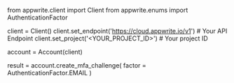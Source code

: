 from appwrite.client import Client
from appwrite.enums import AuthenticationFactor

client = Client()
client.set_endpoint('https://cloud.appwrite.io/v1') # Your API Endpoint
client.set_project('<YOUR_PROJECT_ID>') # Your project ID

account = Account(client)

result = account.create_mfa_challenge(
    factor = AuthenticationFactor.EMAIL
)

